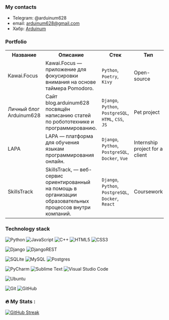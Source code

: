 ### My contacts

- Telegram: @arduinum628
- email: arduinum628@gmail.com
- Хабр: <a href="https://habr.com/ru/users/Arduinum/">Arduinum</a>

### Portfolio

<table>
  <tr>
    <th>Название</th>
    <th>Описание</th>
    <th>Стек</th>
	<th>Тип</th>
	<th>Организация</th>
	<th>Ссылка</th>
  </tr>
  <tr>
    <td>Kawai.Focus</td>
    <td>Kawai.Focus — приложение для фокусировки внимания на основе таймера Pomodoro.</td>
    <td><code>Python</code>, <code>Poetry</code>, <code>Kivy</code></td>
    <td>Open-source</td>
    <td><a href="https://pressanybutton.ru/">Код на салфетке</a></td>
    <td><a href="https://github.com/Arduinum/kawai-focus">kawai-focus</a>, <a href="https://pressanybutton.ru/category/kawai-focus/">Статьи kawai-focus</a></td>
  </tr>
  <tr>
    <td>Личный блог Arduinum628</td>
    <td>Cайт blog.arduinum628 посвящён написанию статей по робототехнике и программированию.</td>
    <td><code>Django</code>, <code>Python</code>, <code>PostgreSQL</code>, <code>HTML</code>, <code>CSS</code>, <code>JS</code></td>
    <td>Pet project</td>
    <td>For me</td>
    <td><a href="https://blog.arduinum628.ru">blog.arduinum628.ru</a></td>
  </tr>
  <tr>
    <td>LAPA</td>
    <td>LAPA — платформа для обучения языкам программирования онлайн.</td>
    <td><code>Django</code>, <code>Python</code>, <code>PostgreSQL</code>, <code>Docker</code>, <code>Vue</code></td>
    <td>Internship project for a client</td>
    <td><a href="https://lad-academy.ru/main">Lad-academy</a></td>
    <td><a href="https://lapa.lad-academy.ru/">lapa.lad-academy.ru</a></td>
  </tr>
  <tr>
    <td>SkillsTrack</td>
    <td>SkillsTrack, — веб-сервис ориентированный на помощь в организации образовательных процессов внутри компаний.</td>
    <td><code>Django</code>, <code>Python</code>, <code>PostgreSQL</code>, <code>Docker</code>, <code>React</code></td>
    <td>Coursework</td>
    <td><a href="https://gb.ru/">GeekBrains</a></td>
    <td><a href="https://docs.google.com/presentation/d/1qgGHvM_704x80FUbnuYdSSZzGObrJxss/edit?usp=sharing&ouid=107823090748547121203&rtpof=true&sd=true">Презентация</a>, <a href="https://drive.google.com/file/d/15XMQJPrGcMiat2U8BHoJA_SZtWEWhDhh/view?usp=sharing">Демо</a></td>
  </tr>
</table>

### Technology stack

![Python](https://img.shields.io/badge/python-3670A0?style=for-the-badge&logo=python&logoColor=ffdd54)
![JavaScript](https://img.shields.io/badge/javascript-%23323330.svg?style=for-the-badge&logo=javascript&logoColor=%23F7DF1E)
![C++](https://img.shields.io/badge/c++-%2300599C.svg?style=for-the-badge&logo=c%2B%2B&logoColor=white)
![HTML5](https://img.shields.io/badge/html5-%23E34F26.svg?style=for-the-badge&logo=html5&logoColor=white)
![CSS3](https://img.shields.io/badge/css3-%231572B6.svg?style=for-the-badge&logo=css3&logoColor=white)

![Django](https://img.shields.io/badge/django-%23092E20.svg?style=for-the-badge&logo=django&logoColor=white)
![DjangoREST](https://img.shields.io/badge/DJANGO-REST-ff1709?style=for-the-badge&logo=django&logoColor=white&color=ff1709&labelColor=gray)

![SQLite](https://img.shields.io/badge/sqlite-%2307405e.svg?style=for-the-badge&logo=sqlite&logoColor=white)
![MySQL](https://img.shields.io/badge/mysql-%2300f.svg?style=for-the-badge&logo=mysql&logoColor=white)
![Postgres](https://img.shields.io/badge/postgres-%23316192.svg?style=for-the-badge&logo=postgresql&logoColor=white)

![PyCharm](https://img.shields.io/badge/pycharm-143?style=for-the-badge&logo=pycharm&logoColor=black&color=black&labelColor=green)
![Sublime Text](https://img.shields.io/badge/sublime_text-%23575757.svg?style=for-the-badge&logo=sublime-text&logoColor=important)
![Visual Studio Code](https://img.shields.io/badge/Visual%20Studio%20Code-0078d7.svg?style=for-the-badge&logo=visual-studio-code&logoColor=white)

![Ubuntu](https://img.shields.io/badge/Ubuntu-E95420?style=for-the-badge&logo=ubuntu&logoColor=white)

![Git](https://img.shields.io/badge/git-%23F05033.svg?style=for-the-badge&logo=git&logoColor=white)
![GitHub](https://img.shields.io/badge/github-%23121011.svg?style=for-the-badge&logo=github&logoColor=white)

### :fire: My Stats :

[![GitHub Streak](http://github-readme-streak-stats.herokuapp.com?user=Arduinum&theme=dark&background=000000)](https://git.io/streak-stats)

<!-- [![Top Langs](https://github-readme-stats.vercel.app/api/top-langs/?username=Arduinum&layout=compact&theme=vision-friendly-dark)](https://github.com/anuraghazra/github-readme-stats) -->
<!--
**Arduinum/Arduinum** is a ✨ _special_ ✨ repository because its `README.md` (this file) appears on your GitHub profile.

Here are some ideas to get you started:

- 🔭 I’m currently working on ...
- 🌱 I’m currently learning ...
- 👯 I’m looking to collaborate on ...
- 🤔 I’m looking for help with ...
- 💬 Ask me about ...
- 📫 How to reach me: ...
- 😄 Pronouns: ...
- ⚡ Fun fact: ...
-->
